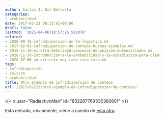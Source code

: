 ```yaml
---
author: Carlos J. Gil Bellosta
categories:
- probabilidad
date: 2017-02-23 08:13:01+00:00
draft: false
lastmod: '2025-04-06T18:57:26.593078'
related:
- 2020-09-15-infradispersion-en-la-logistica.md
- 2017-02-01-infradispersion-de-conteos-buenos-ejemplos.md
- 2015-11-19-mi-otra-debilidad-procesos-de-poisson-autoexcitados.md
- 2020-11-30-introduccion-a-la-probabilidad-y-la-estadistica-para-cientificos-de-datos-segunda-entrega.md
- 2020-07-06-un-articulo-muy-raro-raro-raro.md
tags:
- infradispersión
- poisson
- probabilidad
title: Otro ejemplo de infradispersión de conteos
url: /2017/02/23/otro-ejemplo-de-infradispersion-de-conteos/
---
```


{{< x user="RadiactivoMan" id="832287769330380801" >}}

Esta entrada, obviamente, viene a cuento de [esta otra](https://datanalytics.com/2017/02/01/infradispersion-de-conteos-buenos-ejemplos/).